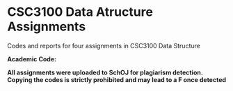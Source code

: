 # CSC3100 Data Atructure Assignments
Codes and reports for four assignments in CSC3100 Data Structure

**Academic Code:**

**All assignments were uploaded to SchOJ for plagiarism detection. Copying the codes is strictly prohibited and may lead to a F once detected** 
